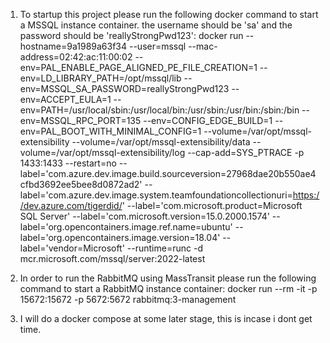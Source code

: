 1. To startup this project please run the following docker command to start a MSSQL instance container. the username should be 'sa' and the password should be 'reallyStrongPwd123':
    docker run --hostname=9a1989a63f34 --user=mssql --mac-address=02:42:ac:11:00:02 --env=PAL_ENABLE_PAGE_ALIGNED_PE_FILE_CREATION=1 --env=LD_LIBRARY_PATH=/opt/mssql/lib --env=MSSQL_SA_PASSWORD=reallyStrongPwd123 --env=ACCEPT_EULA=1 --env=PATH=/usr/local/sbin:/usr/local/bin:/usr/sbin:/usr/bin:/sbin:/bin --env=MSSQL_RPC_PORT=135 --env=CONFIG_EDGE_BUILD=1 --env=PAL_BOOT_WITH_MINIMAL_CONFIG=1 --volume=/var/opt/mssql-extensibility --volume=/var/opt/mssql-extensibility/data --volume=/var/opt/mssql-extensibility/log --cap-add=SYS_PTRACE -p 1433:1433 --restart=no --label='com.azure.dev.image.build.sourceversion=27968dae20b550ae4cfbd3692ee5bee8d0872ad2' --label='com.azure.dev.image.system.teamfoundationcollectionuri=https://dev.azure.com/tigerdid/' --label='com.microsoft.product=Microsoft SQL Server' --label='com.microsoft.version=15.0.2000.1574' --label='org.opencontainers.image.ref.name=ubuntu' --label='org.opencontainers.image.version=18.04' --label='vendor=Microsoft' --runtime=runc -d mcr.microsoft.com/mssql/server:2022-latest

2. In order to run the RabbitMQ using MassTransit please run the following command to start a RabbitMQ instance container:
    docker run --rm -it -p 15672:15672 -p 5672:5672 rabbitmq:3-management

3. I will do a docker compose at some later stage, this is incase i dont get time.
